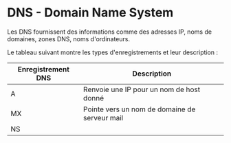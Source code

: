 # DNS - Domain Name System

Les DNS fournissent des informations comme des adresses IP, noms de domaines, zones DNS, noms d'ordinateurs.

Le tableau suivant montre les types d'enregistrements et leur description :

| Enregistrement DNS | Description |
|--------------------|--------------------------------------------------|
| A                  | Renvoie une IP pour un nom de host donné         |
| MX                 | Pointe vers un nom de domaine de serveur mail    |
| NS                 | 